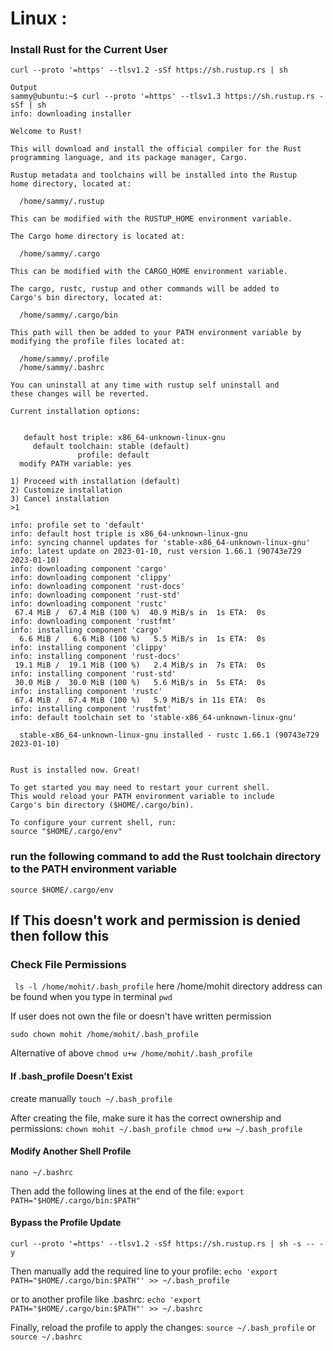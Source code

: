 # Linux : 

### Install Rust for the Current User
``` curl --proto '=https' --tlsv1.2 -sSf https://sh.rustup.rs | sh ```

```
Output
sammy@ubuntu:~$ curl --proto '=https' --tlsv1.3 https://sh.rustup.rs -sSf | sh
info: downloading installer

Welcome to Rust!

This will download and install the official compiler for the Rust
programming language, and its package manager, Cargo.

Rustup metadata and toolchains will be installed into the Rustup
home directory, located at:

  /home/sammy/.rustup

This can be modified with the RUSTUP_HOME environment variable.

The Cargo home directory is located at:

  /home/sammy/.cargo

This can be modified with the CARGO_HOME environment variable.

The cargo, rustc, rustup and other commands will be added to
Cargo's bin directory, located at:

  /home/sammy/.cargo/bin

This path will then be added to your PATH environment variable by
modifying the profile files located at:

  /home/sammy/.profile
  /home/sammy/.bashrc

You can uninstall at any time with rustup self uninstall and
these changes will be reverted.

Current installation options:


   default host triple: x86_64-unknown-linux-gnu
     default toolchain: stable (default)
               profile: default
  modify PATH variable: yes

1) Proceed with installation (default)
2) Customize installation
3) Cancel installation
>1

info: profile set to 'default'
info: default host triple is x86_64-unknown-linux-gnu
info: syncing channel updates for 'stable-x86_64-unknown-linux-gnu'
info: latest update on 2023-01-10, rust version 1.66.1 (90743e729 2023-01-10)
info: downloading component 'cargo'
info: downloading component 'clippy'
info: downloading component 'rust-docs'
info: downloading component 'rust-std'
info: downloading component 'rustc'
 67.4 MiB /  67.4 MiB (100 %)  40.9 MiB/s in  1s ETA:  0s
info: downloading component 'rustfmt'
info: installing component 'cargo'
  6.6 MiB /   6.6 MiB (100 %)   5.5 MiB/s in  1s ETA:  0s
info: installing component 'clippy'
info: installing component 'rust-docs'
 19.1 MiB /  19.1 MiB (100 %)   2.4 MiB/s in  7s ETA:  0s
info: installing component 'rust-std'
 30.0 MiB /  30.0 MiB (100 %)   5.6 MiB/s in  5s ETA:  0s
info: installing component 'rustc'
 67.4 MiB /  67.4 MiB (100 %)   5.9 MiB/s in 11s ETA:  0s
info: installing component 'rustfmt'
info: default toolchain set to 'stable-x86_64-unknown-linux-gnu'

  stable-x86_64-unknown-linux-gnu installed - rustc 1.66.1 (90743e729 2023-01-10)


Rust is installed now. Great!

To get started you may need to restart your current shell.
This would reload your PATH environment variable to include
Cargo's bin directory ($HOME/.cargo/bin).

To configure your current shell, run:
source "$HOME/.cargo/env"

```


### run the following command to add the Rust toolchain directory to the PATH environment variable
``` source $HOME/.cargo/env ```




## If This doesn't work and permission is denied then follow this 

###  Check File Permissions
```  ls -l /home/mohit/.bash_profile ```
here /home/mohit directory address can be found when you type in terminal `pwd`  

If user does not own the file or doesn't have written permission 

`sudo chown mohit /home/mohit/.bash_profile`

Alternative of above 
`chmod u+w /home/mohit/.bash_profile`

#### If .bash_profile Doesn’t Exist
create manually 
`touch ~/.bash_profile`

After creating the file, make sure it has the correct ownership and permissions:
`chown mohit ~/.bash_profile
chmod u+w ~/.bash_profile`

#### Modify Another Shell Profile
` nano ~/.bashrc `

Then add the following lines at the end of the file:
` export PATH="$HOME/.cargo/bin:$PATH" `

#### Bypass the Profile Update
` curl --proto '=https' --tlsv1.2 -sSf https://sh.rustup.rs | sh -s -- -y `

Then manually add the required line to your profile:
` echo 'export PATH="$HOME/.cargo/bin:$PATH"' >> ~/.bash_profile `

or to another profile like .bashrc:
` echo 'export PATH="$HOME/.cargo/bin:$PATH"' >> ~/.bashrc `

Finally, reload the profile to apply the changes:
` source ~/.bash_profile `
or 
` source ~/.bashrc `





